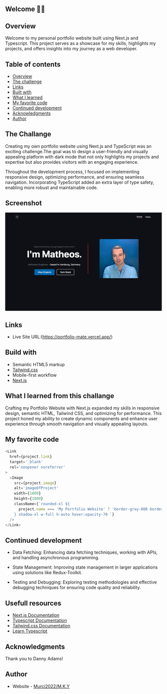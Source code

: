 ## Welcome 👋🏻

## Overview

Welcome to my personal portfolio website built using Next.js and Typescript. This project serves as a showcase for my skills, highlights my projects, and offers insights into my journey as a web developer.

## Table of contents

- [Overview](#overview)
- [The challenge](#the-challange)
- [Links](#links)
- [Built with](#build-with)
- [What I learned](#what-i-learned-from-this-challange)
- [My favorite code](#my-favorite-code)
- [Continued development](#continued-development)
- [Acknowledgments](#continued-development)
- [Author](#author)

## The Challange

Creating my own portfolio website using Next.js and TypeScript was an exciting challenge.The goal was to design a user-friendly and visually appealing platform with dark mode that not only highlights my projects and expertise but also provides visitors with an engaging experience.

Throughout the development process, I focused on implementing responsive design, optimizing performance, and ensuring seamless navigation. Incorporating TypeScript added an extra layer of type safety, enabling more robust and maintainable code.

## Screenshot

![preview for My-Portfolio-website](/public/Portfolio-website.png)

## Links

- Live Site URL:(https://portfolio-mate.vercel.app/)

## Build with

- Semantic HTML5 markup
- [Tailwind.css](https://tailwindcss.com/docs/guides/nextjs)
- Mobile-first workflow
- [Next.js](https://nextjs.org/docs)

## What I learned from this challange

Crafting my Portfolio Website with Next.js expanded my skills in responsive design, semantic HTML, Tailwind CSS, and optimizing for performance. This project honed my ability to create dynamic components and enhance user experience through smooth navigation and visually appealing layouts.

## My favorite code

```js
<Link
  href={project.link}
  target='_blank'
  rel='noopener noreferrer'
>
  <Image
    src={project.image}
    alt='imageOfProject'
    width={1000}
    height={1000}
    className={`rounded-xl ${
      project.name === 'My Portfolio Website' ? 'border-gray-800 border' : ''
    } shadow-xl w-full h-auto hover:opacity-70 `}
  />
</Link>
```

## Continued development

- Data Fetching: Enhancing data fetching techniques, working with APIs, and handling asynchronous programming.

- State Management: Improving state management in larger applications using solutions like Redux-Toolkit.

- Testing and Debugging: Exploring testing methodologies and effective debugging techniques for ensuring code quality and reliability.

## Usefull resources

- [Next.js Documentation](https://nextjs.org/docs)
- [Typescript Documentation](https://www.typescriptlang.org/docs/handbook/typescript-from-scratch.html)
- [Tailwind.css Documentation](https://tailwindcss.com/docs/guides/nextjs)
- [Learn Typescript](https://www.freecodecamp.org/news/learn-typescript-beginners-guide/)

## Acknowledgments

Thank you to Danny Adams!

## Author

- Website - [Murci2022/M.K.Y](https://portfolio-mate.vercel.app/)
